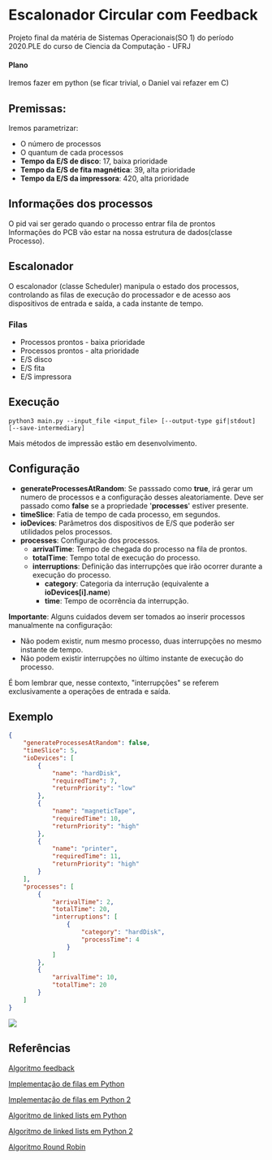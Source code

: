 # Escalonador Circular com Feedback
Projeto final da matéria de Sistemas Operacionais(SO 1) do período 2020.PLE do curso de Ciencia da Computação - UFRJ

#### Plano

Iremos fazer em python (se ficar trivial, o Daniel vai refazer em C)

## Premissas:

Iremos parametrizar:
- O número de processos 
- O quantum de cada processos
- **Tempo da E/S de disco**: 17, baixa prioridade
- **Tempo da E/S de fita magnética**: 39, alta prioridade
- **Tempo da E/S da impressora**: 420, alta prioridade

## Informações dos processos

O pid vai ser gerado quando o processo entrar fila de prontos  
Informações do PCB vão estar na nossa estrutura de dados(classe Processo).

## Escalonador

O escalonador (classe Scheduler) manipula o estado dos processos, controlando as filas de execução do processador e de acesso aos dispositivos de entrada e saída, a cada instante de tempo.

### Filas

- Processos prontos - baixa prioridade
- Processos prontos - alta prioridade
- E/S disco
- E/S fita
- E/S impressora

## Execução

    python3 main.py --input_file <input_file> [--output-type gif|stdout] [--save-intermediary]

Mais métodos de impressão estão em desenvolvimento.

## Configuração

- **generateProcessesAtRandom**: Se passsado como **true**, irá gerar um numero de processos e a configuração desses aleatoriamente. Deve ser passado como **false** se a propriedade '**processes**' estiver presente.
- **timeSlice**: Fatia de tempo de cada processo, em segundos.
- **ioDevices**: Parâmetros dos dispositivos de E/S que poderão ser utilidados pelos processos.
- **processes**:
  Configuração dos processos.
  - **arrivalTime**: Tempo de chegada do processo na fila de prontos.
  - **totalTime**: Tempo  total de execução do processo.
  - **interruptions**: Definição das interrupções que irão ocorrer durante a execução do processo.
    - **category**: Categoria da interrução (equivalente a **ioDevices[i].name**)
    - **time**: Tempo de ocorrência da interrupção.
    
**Importante**: Alguns cuidados devem ser tomados ao inserir processos manualmente na configuração:
- Não podem existir, num mesmo processo, duas interrupções no mesmo instante de tempo.
- Não podem existir interrupções no último instante de execução do processo.

É bom lembrar que, nesse contexto, "interrupções" se referem exclusivamente a operações de entrada e saída.

Exemplo
---

```json
{
	"generateProcessesAtRandom": false,
	"timeSlice": 5,
	"ioDevices": [
		{
			"name": "hardDisk",
			"requiredTime": 7,
			"returnPriority": "low"
		},
		{
			"name": "magneticTape",
			"requiredTime": 10,
			"returnPriority": "high"
		},
		{
			"name": "printer",
			"requiredTime": 11,
			"returnPriority": "high"
		}
	],
	"processes": [
		{
			"arrivalTime": 2,
			"totalTime": 20,
			"interruptions": [
				{
					"category": "hardDisk",
					"processTime": 4
				}
			]
		},
		{
			"arrivalTime": 10,
			"totalTime": 20
		}
	]
}
```

![](https://media.giphy.com/media/SaLthcfQxkAMca2Osz/giphy.gif)

## Referências

[Algoritmo feedback](https://en.wikipedia.org/wiki/Multilevel_feedback_queue)

[Implementação de filas em Python](https://www.geeksforgeeks.org/queue-in-python/)

[Implementação de filas em Python 2](https://runestone.academy/runestone/books/published/pythonds/BasicDS/ImplementingaQueueinPython.html)

[Algoritmo de linked lists em Python](https://www.codefellows.org/blog/implementing-a-singly-linked-list-in-python/)

[Algoritmo de linked lists em Python 2](https://medium.com/@kevin.michael.horan/data-structures-linked-lists-with-python-2d0ec4fdc18c)

[Algoritmo Round Robin](https://www.geeksforgeeks.org/program-round-robin-scheduling-set-1/)

